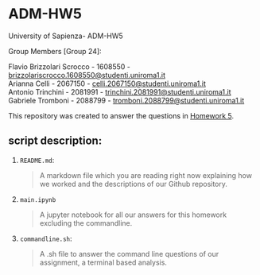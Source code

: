 # ADM-HW5

University of Sapienza- ADM-HW5

Group Members [Group 24]:  

Flavio Brizzolari Scrocco - 1608550 - brizzolariscrocco.1608550@studenti.uniroma1.it  
Arianna Celli - 2067150 - celli.2067150@studenti.uniroma1.it  
Antonio Trinchini - 2081991 - trinchini.2081991@studenti.uniroma1.it  
Gabriele Tromboni - 2088799 - tromboni.2088799@studenti.uniroma1.it  

This repository was created to answer the questions in [Homework 5](https://github.com/lucamaiano/ADM/tree/master/2022/Homework_5).

## script description:

1. `README.md`:

   > A markdown file which you are reading right now explaining how we worked and the descriptions of our Github repository.
   
2. `main.ipynb`

   > A jupyter notebook for all our answers for this homework excluding the commandline.

3. `commandline.sh`:
    
    > A .sh file to answer the command line questions of our assignment, a terminal based analysis.
